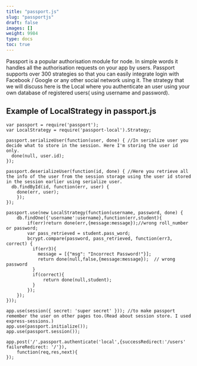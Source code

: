 ```yaml
---
title: "passport.js"
slug: "passportjs"
draft: false
images: []
weight: 9984
type: docs
toc: true
---
```


Passport is a popular authorisation module for node. In simple words it handles all the authorisation requests on your app by users. Passport supports over 300 strategies so that you can easily integrate login with Facebook / Google or any other social network using it. The strategy that we will discuss here is the Local where you authenticate an user using your own database of registered users( using username and password).

## Example of LocalStrategy in passport.js
    var passport = require('passport');
    var LocalStrategy = require('passport-local').Strategy;

    passport.serializeUser(function(user, done) { //In serialize user you decide what to store in the session. Here I'm storing the user id only.
      done(null, user.id);
    });

    passport.deserializeUser(function(id, done) { //Here you retrieve all the info of the user from the session storage using the user id stored in the session earlier using serialize user.
      db.findById(id, function(err, user) {
        done(err, user);
        });
    });

    passport.use(new LocalStrategy(function(username, password, done) {
        db.findOne({'username':username},function(err,student){
            if(err)return done(err,{message:message});//wrong roll_number or password; 
            var pass_retrieved = student.pass_word;
            bcrypt.compare(password, pass_retrieved, function(err3, correct) {
              if(err3){
                message = [{"msg": "Incorrect Password!"}];
                return done(null,false,{message:message});  // wrong password
              }       
              if(correct){
                  return done(null,student);
              } 
            });
        });
    }));

    app.use(session({ secret: 'super secret' })); //to make passport remember the user on other pages too.(Read about session store. I used express-sessions.)
    app.use(passport.initialize());
    app.use(passport.session());

    app.post('/',passport.authenticate('local',{successRedirect:'/users' failureRedirect: '/'}),
        function(req,res,next){
    });



